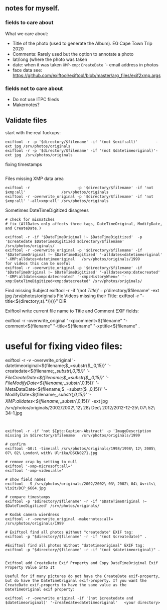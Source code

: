 ## notes for myself.

### fields to care about

What we care about:

- Title of the photo (used to generate the Album). EG Cape Town Trip 2020
- Comments: Rarely used but the option to annotate a photo
- lat/long (where the photo was taken
- date: when it was taken `XMP-xmp:CreateDate`
`- email address in photos
- face data
see: https://github.com/exiftool/exiftool/blob/master/arg_files/exif2xmp.args 

### fields not to care about
- Do not use ITPC fileds
- Makernotes?

## Validate files

start with the real fuckups:
```
exiftool -r -p '$directory/$filename' -if '(not $exif:all)'        -ext jpg /srv/photos/originals
exiftool -r -p '$directory/$filename' -if '(not $datetimeoriginal)'-ext jpg  /srv/photos/originals
```

fixing timestamps
```

```


Files missing XMP data area
```
exiftool -r                     -p '$directory/$filename' -if 'not $xmp:all'                /srv/photos/originals
exiftool -r -overwrite_original -p '$directory/$filename' -if 'not $xmp:all' '-all>xmp:all' /srv/photos/originals
```

Sometimes DateTimeDigitized disagrees
```
# check for mismatches
# fix (AllDates only affects three tags, DateTimeOriginal, ModifyDate, and CreateDate.)

exiftool -r -if '$DateTimeOriginal !~ $DateTimeDigitized'  -p '$createdate $DateTimeDigitized $directory/$filename'  /srv/photos/originals/ 
exiftool -r -overwrite_original -p '$directory/$filename' -if '$DateTimeOriginal !~ $DateTimeDigitized' '-alldates<datetimeoriginal' '-XMP:alldates<datetimeoriginal'  /srv/photos/originals/1999
for videos this can be useful 
exiftool -r -overwrite_original -p '$directory/$filename' -if '$DateTimeOriginal !~ $DateTimeDigitized' '-alldates<xmp:datecreated' '-XMP:alldates<xmp:datecreated' '-xmp:HistoryWhen=' '-xmp:DateTimeDigitized<xmp:datecreated' /srv/photos/originals/
```

Find missing Subject
exiftool -r -if '(not $Title)' -p '$directory/$filename' -ext jpg /srv/photos/originals
Fix Videos missing their Title:
exiftool -r "-title<${directory;s(.*/)()}" DIR



Exiftool write current file name to Title and Comment EXIF fields:

exiftool -r -overwrite_original "-xpcomment<${filename" "-comment<${filename" "-title<${filename" "-xptitle<${filename" .


# useful for fixing video files:
exiftool -r -v -overwrite_original  '-datetimeoriginal<${filename;$_=substr($_,0,15)}' '-createdate<${filename;$_=substr($_,0,15)}' '-FileCreateDate<${filename;$_=substr($_,0,15)}' '-FileModifyDate<${filename;$_=substr($_,0,15)}' '-MetaDataDate<${filename;$_=substr($_,0,15)}' '-ModifyDate<${filename;$_=substr($_,0,15)}' '-XMP:alldates<${filename;$_=substr($_,0,15)}' -ext jpg  /srv/photos/originals/2002/2002\ 12\ 28\ Dec\ 2012/2012-12-25\ 07\ 52\ 34-1.jpg 
```


exiftool -r -if 'not $Iptc:Caption-Abstract' -p 'ImageDescription missing in $directory/$filename'  /srv/photos/originals/1999

# confirm 
exiftool -G0:1 -time:all /srv/photos/originals/1998/1998\ 12\ 2005\ 07\ 02\ London\ with\ Ulrika/DSCN0271.jpg 

# remove crap by setting to null
exiftool '-xmp-microsoft:all='
exiftool '-xmp-video:all='

# show field names
exiftool  -S /srv/photos/originals/2002/2002\ 03\ 2002\ 04\ Avrils\ Visit/DCP_6664.jpg

# compare timestamps
exiftool -p '$directory/$filename' -r -if '$DateTimeOriginal !~ $DateTimeDigitized' /srv/photos/originals/

# Kodak camera wierdness
exiftool -r -overwrite_original -makernotes:all= /srv/photos/originals/1999

# Exiftool find all photos Without "createdate" EXIF tag:
exiftool -p "$directory/$filename" -r -if "(not $createdate)" .

#Exiftool find all photos Without "datetimeoriginal" EXIF tag:
exiftool -p "$directory/$filename" -r -if "(not $datetimeoriginal)" .


Exiftool add CreateDate Exif Property and Copy DateTimeOriginal Exif Property Value into It

Useful for if many pictures do not have the CreateDate exif-property, but do have the DateTimeOriginal exif-property. If you want the CreateDate exif-property to have the same value as the DateTimeOriginal exif property:

exiftool -r -overwrite_original -if '(not $createdate and $datetimeoriginal)' '-createdate<datetimeoriginal'   <your directory>
